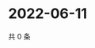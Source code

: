# 2022-06-11

共 0 条

<!-- BEGIN WEIBO -->
<!-- 最后更新时间 Sat Jun 11 2022 01:18:01 GMT+0800 (China Standard Time) -->

<!-- END WEIBO -->
